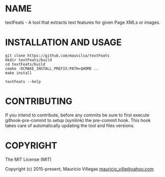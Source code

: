 # NAME

textFeats - A tool that extracts text features for given Page XMLs or images.

# INSTALLATION AND USAGE

    git clone https://github.com/mauvilsa/textFeats
    mkdir textFeats/build
    cd textFeats/build
    cmake -DCMAKE_INSTALL_PREFIX:PATH=$HOME ..
    make install
    
    textFeats --help

# CONTRIBUTING

If you intend to contribute, before any commits be sure to first execute githook-pre-commit to setup (symlink) the pre-commit hook. This hook takes care of automatically updating the tool and files versions.

# COPYRIGHT

The MIT License (MIT)

Copyright (c) 2015-present, Mauricio Villegas <mauricio_ville@yahoo.com>
